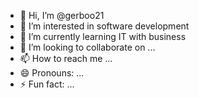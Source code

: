 - 👋 Hi, I’m @gerboo21
- 👀 I’m interested in software development
- 🌱 I’m currently learning IT with business
- 💞️ I’m looking to collaborate on ...
- 📫 How to reach me ...
- 😄 Pronouns: ...
- ⚡ Fun fact: ...

<!---
gerboo21/gerboo21 is a ✨ special ✨ repository because its `README.md` (this file) appears on your GitHub profile.
You can click the Preview link to take a look at your changes.
--->
